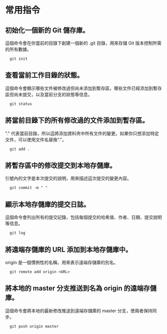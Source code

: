 # 常用指令  

## 初始化一個新的 Git 儲存庫。  
這個命令會在你當前的目錄下創建一個新的 .git 目錄，用來存儲 Git 版本控制所需的所有數據。

      git init  

## 查看當前工作目錄的狀態。  
這個命令會顯示哪些文件被修改過但尚未添加到暫存區，哪些文件已經添加到暫存區但尚未提交，以及當前分支的狀態等信息。  

      git status  

## 將當前目錄下的所有修改過的文件添加到暫存區。  
"." 代表當前目錄，所以這將添加資料夾中所有文件的變更。如果你只想添加特定文件，可以使用文件名替換"."。  

      git add .  

## 將暫存區中的修改提交到本地存儲庫。  
引號內的文字是本次提交的說明，用來描述這次提交的變更內容。  

      git commit -m " "  

## 顯示本地存儲庫的提交日誌。  
這個命令會列出所有的提交記錄，包括每個提交的哈希值、作者、日期、提交說明等信息。  

      git log  

## 將遠端存儲庫的 URL 添加到本地存儲庫中。  
origin 是一個慣例性的名稱，用來表示遠端存儲庫的別名。  

      git remote add origin <URL>  

## 將本地的 master 分支推送到名為 origin 的遠端存儲庫。  
這個命令會將本地的最新修改推送到遠端存儲庫的 master 分支，使兩者保持同步。  

      git push origin master  
